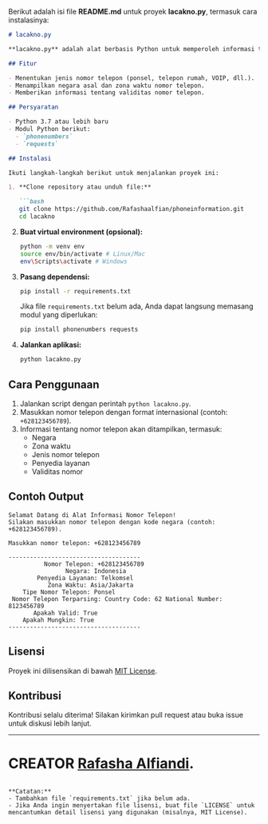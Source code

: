 Berikut adalah isi file **README.md** untuk proyek **lacakno.py**, termasuk cara instalasinya:

```markdown
# lacakno.py

**lacakno.py** adalah alat berbasis Python untuk memperoleh informasi tentang nomor telepon. Alat ini dapat memberikan detail seperti negara asal, zona waktu, jenis nomor telepon, dan penyedia layanan.

## Fitur

- Menentukan jenis nomor telepon (ponsel, telepon rumah, VOIP, dll.).
- Menampilkan negara asal dan zona waktu nomor telepon.
- Memberikan informasi tentang validitas nomor telepon.

## Persyaratan

- Python 3.7 atau lebih baru
- Modul Python berikut:
  - `phonenumbers`
  - `requests`

## Instalasi

Ikuti langkah-langkah berikut untuk menjalankan proyek ini:

1. **Clone repository atau unduh file:**

   ```bash
   git clone https://github.com/Rafashaalfian/phoneinformation.git
   cd lacakno
   ```

2. **Buat virtual environment (opsional):**

   ```bash
   python -m venv env
   source env/bin/activate # Linux/Mac
   env\Scripts\activate # Windows
   ```

3. **Pasang dependensi:**

   ```bash
   pip install -r requirements.txt
   ```

   Jika file `requirements.txt` belum ada, Anda dapat langsung memasang modul yang diperlukan:

   ```bash
   pip install phonenumbers requests
   ```

4. **Jalankan aplikasi:**

   ```bash
   python lacakno.py
   ```

## Cara Penggunaan

1. Jalankan script dengan perintah `python lacakno.py`.
2. Masukkan nomor telepon dengan format internasional (contoh: `+628123456789`).
3. Informasi tentang nomor telepon akan ditampilkan, termasuk:
   - Negara
   - Zona waktu
   - Jenis nomor telepon
   - Penyedia layanan
   - Validitas nomor

## Contoh Output

```
Selamat Datang di Alat Informasi Nomor Telepon!
Silakan masukkan nomor telepon dengan kode negara (contoh: +628123456789).

Masukkan nomor telepon: +628123456789

-------------------------------------
          Nomor Telepon: +628123456789
                Negara: Indonesia
        Penyedia Layanan: Telkomsel
           Zona Waktu: Asia/Jakarta
    Tipe Nomor Telepon: Ponsel
 Nomor Telepon Terparsing: Country Code: 62 National Number: 8123456789
       Apakah Valid: True
    Apakah Mungkin: True
-------------------------------------
```

## Lisensi

Proyek ini dilisensikan di bawah [MIT License](LICENSE).

## Kontribusi

Kontribusi selalu diterima! Silakan kirimkan pull request atau buka issue untuk diskusi lebih lanjut.

---

# CREATOR [Rafasha Alfiandi](https://github.com/Rafashaalfian).
```

**Catatan:**
- Tambahkan file `requirements.txt` jika belum ada.
- Jika Anda ingin menyertakan file lisensi, buat file `LICENSE` untuk mencantumkan detail lisensi yang digunakan (misalnya, MIT License).